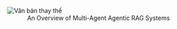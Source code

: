 <figure>
  <img src="đường_dẫn_đến_hình_ảnh" alt="Văn bản thay thế">
  <figcaption style="text-align:center;">An Overview of Multi-Agent Agentic RAG Systems</figcaption>
</figure>
